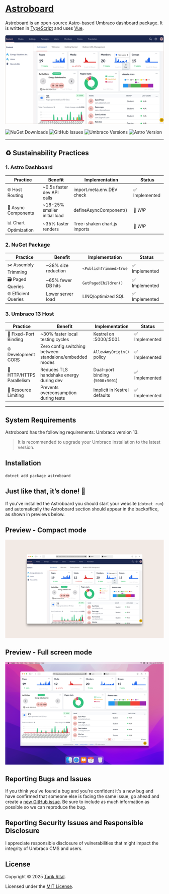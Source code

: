 # [Astroboard](https://www.astroboard.website)

[Astroboard](https://www.astroboard.website/) is an open-source [Astro](https://www.astro.build/)-based
Umbraco dashboard package. It is written in [TypeScript](https://www.typescriptlang.org) and
uses [Vue](https://vuejs.org/).

![Astroboard is an Umbraco dashboard to get insights of your contents, assets and members.](https://raw.githubusercontent.com/wpplumber/astroboard/main/public/images/compact-mode-window.png)

![NuGet Downloads](https://img.shields.io/nuget/dt/astroboard?label=NuGet%20Downloads)
![GitHub Issues](https://img.shields.io/github/issues/wpplumber/astroboard)
![Umbraco Versions](https://img.shields.io/badge/Umbraco-13-blue)
![Astro Version](https://img.shields.io/badge/Astro-5.8.0-blue)

---

## ♻️ Sustainability Practices

### **1. Astro Dashboard**
| Practice | Benefit | Implementation | Status            |
|----------|---------|----------------|--------------|
| 🌐 Host Routing | ~0.5s faster dev API calls | import.meta.env.DEV check |  ✅ Implemented   |
| 🧩 Async Components | ~18-25% smaller initial load| defineAsyncComponent()  | 🚧 *WIP*   |
| 📊 Chart Optimization | ~35% faster renders | Tree-shaken chart.js imports | 🚧 *WIP*   |

### **2. NuGet Package**
| Practice | Benefit | Implementation | Status            |
|----------|---------|----------------|--------------|
| ✂️ Assembly Trimming | ~38% size reduction | `<PublishTrimmed>true` |  ✅ Implemented  |
| 🗃️ Paged Queries| ~65% fewer DB hits | `GetPagedChildren()` |  ✅ Implemented   |
| 🌐 Efficient Queries | Lower server load | LINQ/optimized SQL | ✅ Implemented |

### **3. Umbraco 13 Host**
| Practice | Benefit | Implementation | Status            |
|----------|---------|----------------|--------------|
| 🎯 Fixed-Port Binding | ~30% faster local testing cycles | Kestrel on :5000/:5001 | ✅ Implemented  |
| 🌐 Development CORS| Zero config switching between standalone/embedded modes | `AllowAnyOrigin()` policy | ✅ Implemented  |
| 🔌 HTTP/HTTPS Parallelism | Reduces TLS handshake energy during dev | Dual-port binding (`5000`+`5001`) | ✅ Implemented  |
| 🛑 Resource Limiting | Prevents overconsumption during tests | Implicit in Kestrel defaults| ✅ Implemented  |

---

## System Requirements
Astroboard has the following requirements:
Umbraco version 13.

>It is recommended to upgrade your Umbraco installation to the latest version.


## Installation

`dotnet add package astroboard`

## Just like that, it’s done! 🎉
If you've installed the Astroboard you should start your website (`dotnet run`) and automatically the Astroboard section should appear in the backoffice, as shown in previews below.

## Preview - Compact mode

![image](https://raw.githubusercontent.com/wpplumber/astroboard/main/public/images/astroboard-compact-mode.png)

## Preview - Full screen mode

![preview](https://raw.githubusercontent.com/wpplumber/astroboard/main/public/images/mac-astroboard-fullscreen-mode.png)

## Reporting Bugs and Issues
If you think you've found a bug and you're confident it's a new bug and have confirmed that someone else is facing the same issue, go ahead and create a [new GitHub issue](https://github.com/wpplumber/astroboard/issues). Be sure to include as much information as possible so we can reproduce the bug.

## Reporting Security Issues and Responsible Disclosure
I appreciate responsible disclosure of vulnerabilities that might impact the integrity of Umbraco CMS and users.


## License

Copyright © 2025 [Tarik Rital](https://www.tarikrital.website/).

Licensed under the [MIT License](https://github.com/wpplumber/astroboard/blob/main/LICENSE.md).
